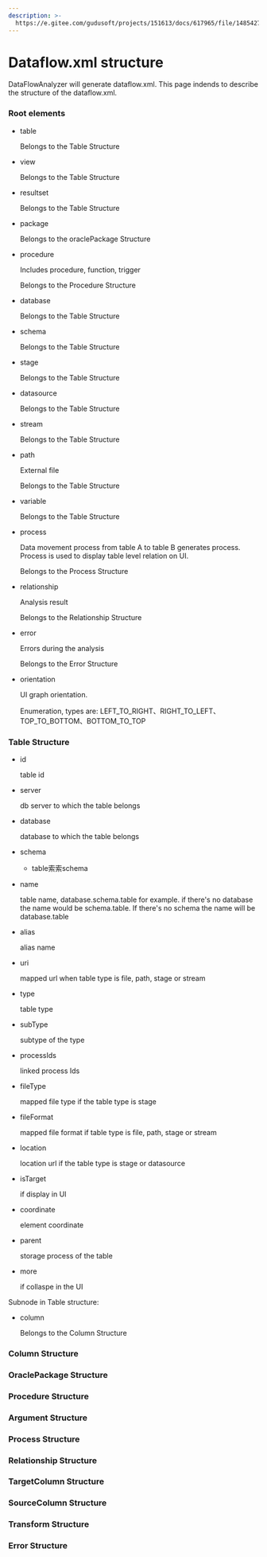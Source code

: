 ```yaml
---
description: >-
  https://e.gitee.com/gudusoft/projects/151613/docs/617965/file/1485427?sub_id=6439709
---
```


# Dataflow.xml structure

DataFlowAnalyzer will generate dataflow.xml. This page indends to describe the structure of the dataflow.xml.

### Root elements

*   table

    Belongs to the Table Structure
*   view

    Belongs to the Table Structure
*   resultset

    Belongs to the Table Structure
*   package

    Belongs to the oraclePackage Structure
*   procedure

    Includes procedure, function, trigger

    Belongs to the Procedure Structure
*   database

    Belongs to the Table Structure
*   schema

    Belongs to the Table Structure
*   stage

    Belongs to the Table Structure
*   datasource

    Belongs to the Table Structure
*   stream

    Belongs to the Table Structure
*   path

    External file

    Belongs to the Table Structure
*   variable

    Belongs to the Table Structure
*   process

    Data movement process from table A to table B generates process. Process is used to display table level relation on UI.

    Belongs to the Process Structure
*   relationship

    Analysis result

    Belongs to the Relationship Structure
*   error

    Errors during the analysis

    Belongs to the Error Structure
*   orientation&#x20;

    UI graph orientation.&#x20;

    Enumeration, types are: LEFT\_TO\_RIGHT、RIGHT\_TO\_LEFT、TOP\_TO\_BOTTOM、BOTTOM\_TO\_TOP

### Table Structure

*   id

    table id
*   server

    db server to which the table belongs
*   database

    database to which the table belongs
* schema
  * table索索schema
*   name

    table name, database.schema.table for example. if there's no database the name would be schema.table. If there's no schema the name will be database.table
*   alias

    alias name
*   uri

    mapped url when table type is file, path, stage or stream
*   type

    table type
*   subType

    subtype of the type
*   processIds

    linked process Ids
*   fileType

    mapped file type if the table type is stage
*   fileFormat

    mapped file format if table type is file, path, stage or stream
*   location

    location url if the table type is stage or datasource
*   isTarget

    if display in UI&#x20;
*   coordinate

    element coordinate
*   parent

    storage process of the table
*   more

    if collaspe in the UI

Subnode in Table structure:

*   column

    Belongs to the Column Structure

### Column Structure

### OraclePackage Structure

### Procedure Structure

### Argument Structure

### Process Structure

### Relationship Structure

### TargetColumn Structure

### SourceColumn Structure

### Transform Structure

### Error Structure

